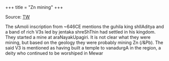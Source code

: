+++
title = "Zn mining"
+++

Source: [TW](https://x.com/blog_supplement/status/1885941416263602307)

The sAmoli inscription from ~646CE mentions the guhila king shIlAditya and a band of rich V3s led by jentaka shreShThin had settled in his kingdom. They started a mine at araNayakUpagiri. It is not clear what they were mining, but based on the geology they were probably mining Zn (/&Pb). The said V3 is mentioned as having built a temple to vanadurgA in the region, a deity who continued to be worshiped in Mewar